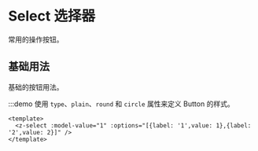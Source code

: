 # Select 选择器

常用的操作按钮。

## 基础用法

基础的按钮用法。

:::demo 使用 `type`、`plain`、`round` 和 `circle` 属性来定义 Button 的样式。

```vue
<template>
  <z-select :model-value="1" :options="[{label: '1',value: 1},{label: '2',value: 2}]" />
</template>
```
